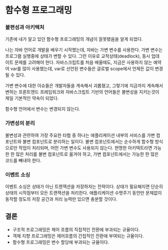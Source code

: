 # 함수형 프로그래밍

### 불편성과 아키텍처

기존에 내가 알고 있던 함수형 프로그래밍의 개념이 잘못됐음을 알게 되었다.

나는 자바 언어로 개발을 배우기 시작했는데, 자바는 가변 변수를 사용한다. 가변 변수는 프로그램 실행중에 상태가 변할 수 있다. 그런 이유로 교착상태(deadlock), 동시 업데이트 문제를 고려해야 한다.
자바스크립트를 처음 배울때도, 지금은 사용하지 않는 예약어 var를 많이 사용했는데, var로 선언된 변수들은 글로벌 scope에서 언제든 값이 변경될 수 있다.

가변 변수에 대한 이슈들은 개발자들을 계속해서 괴롭혔고, 그렇기에 지금까지 계속해서 변하는 프론트엔드 프레임워크와 자바스크립트 기반의 언어들은 불변성을 지키는것이 제일 기본적인 약속이 되었다.

함수형 언어에서 변수는 변경되지 않는다.

### 가변성의 분리

불변성과 관련하여 가장 주요한 타협 중 하나는 애플리케이션 내부의 서비스를 가변 컴포넌트와 불변 컴포넌트로 분리하는 일이다. 불변 컴포넌트에서는 순수하게 함수형 방식으로만 작업이 처리되며, 어떤 가변 변수도 사용되지 않는다.
현명한 아키텍트라면 가능한 한 많은 처리를 불변 컴포넌트로 옮겨야 하고, 가변 컴포넌트에서는 가능한 한 많은 코드를 빼내야 한다.

### 이벤트 소싱

이벤트 소싱은 상태가 아닌 트랜잭션을 저장하자는 전략이다. 상태가 필요해지면 단순히 상태의 시작점부터 모든 트랜잭션을 처리한다. 애플리케이션 수명주기 동안만 문제없이 동작할 정도의 저장 공간과 처리 능력만 있으면 충분할 것이다.

## 결론

- 구조적 프로그래밍은 제어 흐름의 직접적인 전환에 부과되는 규율이다.
- 객체 지향 프로그래밍은 제어흐름의 간접적인 전환에 부여되는 규율이다.
- 함수형 프로그래밍은 변수 할당에 부과되는 규율이다.
